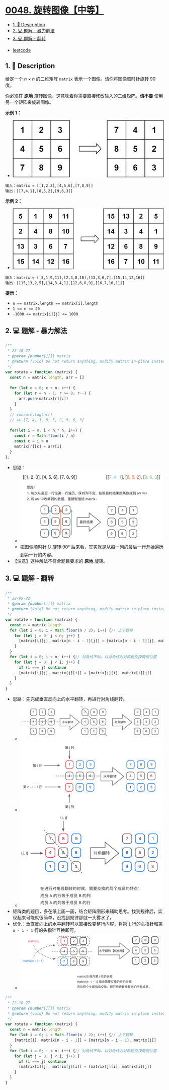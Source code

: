 # [0048. 旋转图像【中等】](https://github.com/Tdahuyou/leetcode/tree/main/0048.%20%E6%97%8B%E8%BD%AC%E5%9B%BE%E5%83%8F%E3%80%90%E4%B8%AD%E7%AD%89%E3%80%91)

<!-- region:toc -->
- [1. 📝 Description](#1--description)
- [2. 💻 题解 - 暴力解法](#2--题解---暴力解法)
- [3. 💻 题解 - 翻转](#3--题解---翻转)
<!-- endregion:toc -->
- [leetcode](https://leetcode.cn/problems/rotate-image)

## 1. 📝 Description

给定一个 *n* × *n* 的二维矩阵 `matrix` 表示一个图像。请你将图像顺时针旋转 90 度。

你必须在 **[原地](https://baike.baidu.com/item/%E5%8E%9F%E5%9C%B0%E7%AE%97%E6%B3%95)** 旋转图像，这意味着你需要直接修改输入的二维矩阵。**请不要** 使用另一个矩阵来旋转图像。

**示例 1：**

- ![](md-imgs/2024-11-10-08-10-39.png)

```
输入：matrix = [[1,2,3],[4,5,6],[7,8,9]]
输出：[[7,4,1],[8,5,2],[9,6,3]]
```

**示例 2：**

- ![](md-imgs/2024-11-10-08-10-51.png)

```
输入：matrix = [[5,1,9,11],[2,4,8,10],[13,3,6,7],[15,14,12,16]]
输出：[[15,13,2,5],[14,3,4,1],[12,6,8,9],[16,7,10,11]]
```

**提示：**

- `n == matrix.length == matrix[i].length`
- `1 <= n <= 20`
- `-1000 <= matrix[i][j] <= 1000`

## 2. 💻 题解 - 暴力解法

```js
/**
 * 22-10-27
 * @param {number[][]} matrix
 * @return {void} Do not return anything, modify matrix in-place instead.
 */
var rotate = function (matrix) {
  const n = matrix.length, arr = []

  for (let c = 0; c < n; c++) {
    for (let r = n - 1; r >= 0; r--) {
      arr.push(matrix[r][c])
    }
  }
  // console.log(arr)
  // => [7, 4, 1, 8, 5, 2, 9, 6, 3]

  for(let i = 0; i < n * n; i++) {
    const r = Math.floor(i / n)
    const c = i % n
    matrix[r][c] = arr[i]
  }
};
```

- 思路：
  - ![](md-imgs/2024-11-10-08-27-33.png)
  - 把图像顺时针 🔃 旋转 90° 后来看，其实就是从每一列的最后一行开始遍历到第一行的内容。
- 【注意】这种解法不符合题目要求的 **原地** 旋转。

## 3. 💻 题解 - 翻转

```js
/**
 * 22-09-22
 * @param {number[][]} matrix
 * @return {void} Do not return anything, modify matrix in-place instead.
 */
var rotate = function (matrix) {
  const n = matrix.length
  for (let i = 0; i < Math.floor(n / 2); i++) {// 上下翻转
    for (let j = 0; j < n; j++) {
      [matrix[i][j], matrix[n - i - 1][j]] = [matrix[n - i - 1][j], matrix[i][j]]
    }
  }
  for (let i = 0; i < n; i++) {// 对角线不动，以对角线为对称轴交换两侧位置
    for (let j = 0; j < i; j++) {
      if (i === j) continue
      [matrix[i][j], matrix[j][i]] = [matrix[j][i], matrix[i][j]]
    }
  }
}
```

- 思路：先完成垂直反向上的水平翻转，再进行对角线翻转。
  - ![](md-imgs/2024-11-10-08-40-16.png)
  - ![](md-imgs/2024-11-10-08-40-26.png)
  - ![](md-imgs/2024-11-10-08-40-34.png)
- 矩阵类的题目，多在纸上画一画，结合矩阵图形来辅助思考。找到规律后，实现起来可能就很简单，没找到规律那就一头雾水了。
- 优化：垂直反向上的水平翻转可以直接改变整行内容，将第 `i` 行的头指针和第 `n - i - 1` 行的头指针互换即可。
  - ![](md-imgs/2024-11-10-08-53-26.png)

```js
/**
 * 22-10-27
 * @param {number[][]} matrix
 * @return {void} Do not return anything, modify matrix in-place instead.
 */
var rotate = function (matrix) {
  const n = matrix.length
  for (let i = 0; i < Math.floor(n / 2); i++) {// 上下翻转
    [matrix[i], matrix[n - i - 1]] = [matrix[n - i - 1], matrix[i]]
  }
  for (let i = 0; i < n; i++) {// 对角线不动，以对角线为对称轴交换两侧位置
    for (let j = 0; j < i; j++) {
      if (i === j) continue
      [matrix[i][j], matrix[j][i]] = [matrix[j][i], matrix[i][j]]
    }
  }
}
```



